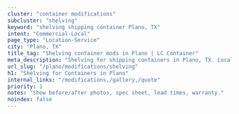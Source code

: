 ```yaml
---
cluster: "container modifications"
subcluster: "shelving"
keyword: "shelving shipping container Plano, TX"
intent: "Commercial-Local"
page_type: "Location-Service"
city: "Plano, TX"
title_tag: "Shelving container mods in Plano | LC Container"
meta_description: "Shelving for shipping containers in Plano, TX. Local fabrication & pro install. LC Container — Since 2003. Get a quote."
url_slug: "/plano/modifications/shelving"
h1: "Shelving for Containers in Plano"
internal_links: "/modifications,/gallery,/quote"
priority: 1
notes: "Show before/after photos, spec sheet, lead times, warranty."
noindex: false
---
```


<!-- TODO: Add unique city/inventory copy, images, and internal links here. -->
